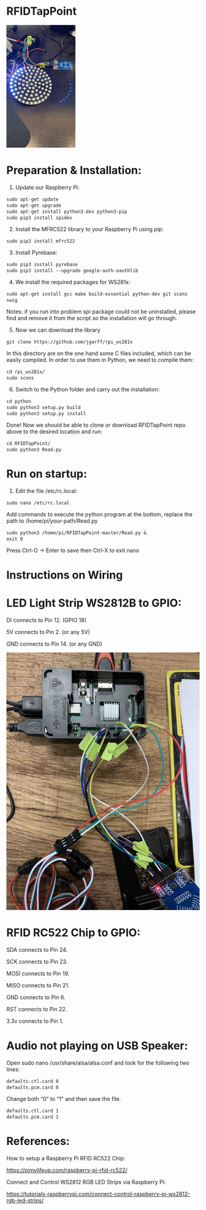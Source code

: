 # RFIDTapPoint

![LED](/images/led.gif)


# Preparation & Installation:

1. Update our Raspberry Pi:
```
sudo apt-get update
sudo apt-get upgrade
sudo apt-get install python3-dev python3-pip
sudo pip3 install spidev
```
2. Install the MFRC522 library to your Raspberry Pi using pip:
```
sudo pip3 install mfrc522
```
3. Install Pyrebase:
```
sudo pip3 install pyrebase
sudo pip3 install --upgrade google-auth-oauthlib
```
4. We install the required packages for WS281x:
```
sudo apt-get install gcc make build-essential python-dev git scons swig
```
Notes: if you run into problem spi package could not be uninstalled, please find and remove it from the script so the installation will go through.

5. Now we can download the library
```
git clone https://github.com/jgarff/rpi_ws281x
```
In this directory are on the one hand some C files included, which can be easily compiled. In order to use them in Python, we need to compile them:
```
cd rpi_ws281x/
sudo scons
```
6. Switch to the Python folder and carry out the installation:
```
cd python
sudo python3 setup.py build
sudo python3 setup.py install
```


Done! Now we should be able to clone or download RFIDTapPoint repo above to the desired location and run:
```
cd RFIDTapPoint/
sudo python3 Read.py
```

# Run on startup:
1. Edit the file /etc/rc.local:
```
sudo nano /etc/rc.local
```
Add commands to execute the python program at the bottom, replace the path to /home/pi/your-path/Read.py
```
sudo python3 /home/pi/RFIDTapPoint-master/Read.py &
exit 0
```
Press Ctrl-O -> Enter to save then Ctrl-X to exit nano

# Instructions on Wiring

# LED Light Strip WS2812B to GPIO:

DI connects to Pin 12. (GPIO 18)

5V connects to Pin 2. (or any 5V)

GND connects to Pin 14. (or any GND)

![Screenshot](images/wiring1.jpg)


# RFID RC522 Chip to GPIO:

SDA connects to Pin 24.

SCK connects to Pin 23.

MOSI connects to Pin 19.

MISO connects to Pin 21.

GND connects to Pin 6.

RST connects to Pin 22.

3.3v connects to Pin 1.

# Audio not playing on USB Speaker:

Open sudo nano /usr/share/alsa/alsa.conf and look for the following two lines:
```
defaults.ctl.card 0
defaults.pcm.card 0
```
Change both “0” to “1” and then save the file.
```
defaults.ctl.card 1
defaults.pcm.card 1
```
# References:

How to setup a Raspberry Pi RFID RC522 Chip:

https://pimylifeup.com/raspberry-pi-rfid-rc522/

Connect and Control WS2812 RGB LED Strips via Raspberry Pi:

https://tutorials-raspberrypi.com/connect-control-raspberry-pi-ws2812-rgb-led-strips/
